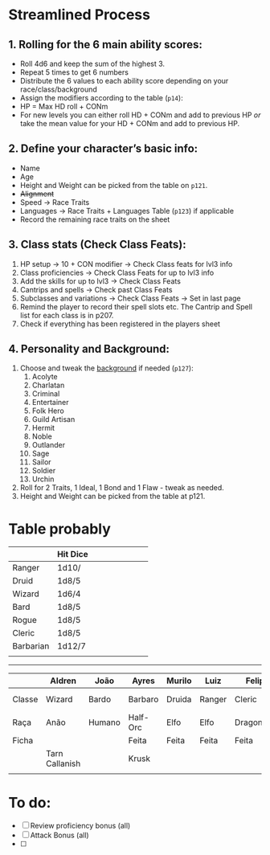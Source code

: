 # Streamlined Process

## 1. Rolling for the 6 main ability scores:

- Roll 4d6 and keep the sum of the highest 3.
- Repeat 5 times to get 6 numbers
- Distribute the 6 values to each ability score depending on your race/class/background
- Assign the modifiers according to the table (`p14`):
- HP = Max HD roll + CONm
- For new levels you can either roll HD + CONm and add to previous HP *or* take the mean value for your HD + CONm and add to previous HP.

## 2. Define your character’s basic info:

- Name
- Age
- Height and Weight can be picked from the table on `p121`.
- ~~Alignment~~
- Speed → Race Traits
- Languages → Race Traits + Languages Table (`p123`) if applicable
- Record the remaining race traits on the sheet

## 3. Class stats (Check Class Feats):

   1. HP setup → 10 \+ CON modifier \-\> Check Class feats for lvl3 info  
   2. Class proficiencies \-\> Check Class Feats for up to lvl3 info  
   3. Add the skills for up to lvl3 \-\> Check Class Feats  
   4. Cantrips and spells \-\> Check past Class Feats  
   5. Subclasses and variations \-\> Check Class Feats \-\> Set in last page  
   6. Remind the player to record their spell slots etc. The Cantrip and Spell list for each class is in p207.  
   7. Check if everything has been registered in the players sheet

## 4. Personality and Background:

   1. Choose and tweak the [background]([[Backgrounds]]) if needed (`p127`):  
      1. Acolyte  
      2. Charlatan  
      3. Criminal  
      4. Entertainer  
      5. Folk Hero  
      6. Guild Artisan  
      7. Hermit  
      8. Noble  
      9. Outlander  
      10. Sage  
      11. Sailor  
      12. Soldier  
      13. Urchin  
   2. Roll for 2 Traits, 1 Ideal, 1 Bond and 1 Flaw \- tweak as needed.  
   3. Height and Weight can be picked from the table at p121.


# Table probably


|           | Hit Dice |     |     |     |     |     |     |     |
| --------- | -------- | --- | --- | --- | --- | --- | --- | --- |
| Ranger    | 1d10/    |     |     |     |     |     |     |     |
| Druid     | 1d8/5    |     |     |     |     |     |     |     |
| Wizard    | 1d6/4    |     |     |     |     |     |     |     |
| Bard      | 1d8/5    |     |     |     |     |     |     |     |
| Rogue     | 1d8/5    |     |     |     |     |     |     |     |
| Cleric    | 1d8/5    |     |     |     |     |     |     |     |
| Barbarian | 1d12/7   |     |     |     |     |     |     |     |
|           |          |     |     |     |     |     |     |     |
___ 

|        | Aldren         | João   | Ayres    | Murilo | Luiz   | Felipe     | Henrique         |     |
| ------ | -------------- | ------ | -------- | ------ | ------ | ---------- | ---------------- | --- |
| Classe | Wizard         | Bardo  | Barbaro  | Druida | Ranger | Cleric     | Rogue (assassin) |     |
| Raça   | Anão           | Humano | Half-Orc | Elfo   | Elfo   | Dragonborn | Halfling         |     |
| Ficha  |                |        | Feita    | Feita  | Feita  | Feita      |                  |     |
|        | Tarn Callanish |        | Krusk    |        |        |            |                  |     |
|        |                |        |          |        |        |            |                  |     |

# To do:

- [ ] Review proficiency bonus (all)
- [ ] Attack Bonus (all)
- [ ] 
